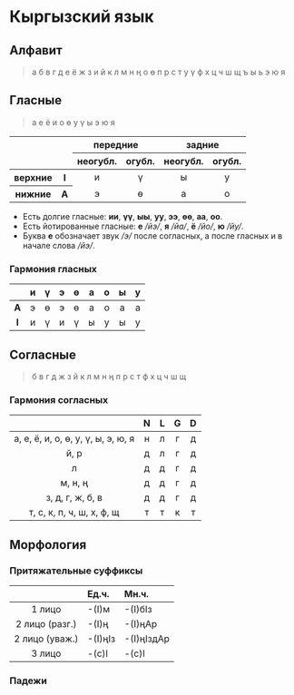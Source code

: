 # Кыргызский язык

## Алфавит

> а б в г д е ё ж з и й к л м н ң о ө п р с т у ү ф х ц ч ш щ ъ ы ь э ю я

## Гласные

> а е ё и о ө у ү ы э ю я

<table>
  <thead>
    <tr>
      <th rowspan="2" colspan="2"></th>
      <th colspan="2">передние</th>
      <th colspan="2">задние</th>
    </tr>
    <tr>
      <th>неогубл.</th>
      <th>огубл.</th>
      <th>неогубл.</th>
      <th>огубл.</th>
    </tr>
  </thead>
  <tbody align="center">
    <tr>
      <th>верхние</th>
      <th>I</th>
      <td>и</td>
      <td>ү</td>
      <td>ы</td>
      <td>у</td>
    </tr>
    <tr>
      <th>нижние</th>
      <th>A</th>
      <td>э</td>
      <td>ө</td>
      <td>а</td>
      <td>о</td>
    </tr>
  </tbody>
</table>

* Есть долгие гласные: **ии**, **үү**, **ыы**, **уу**, **ээ**, **өө**, **аа**, **оо**.
* Есть йотированные гласные: **е** _/йэ/_, **я** _/йа/_, **ё** _/йо/_, **ю** _/йу/_.
* Буква **е** обозначает звук _/э/_ после согласных, а после гласных и в начале слова _/йэ/_.

### Гармония гласных

||и|ү|э|ө|а|о|ы|у|
|:-:|:-:|:-:|:-:|:-:|:-:|:-:|:-:|:-:|
|**A**|э|ө|э|ө|а|о|а|а|
|**I**|и|ү|и|ү|ы|у|ы|у|

## Согласные

> б в г д ж з й к л м н ң п р с т ф х ц ч ш щ

### Гармония согласных

||N|L|G|D|
|:-:|:-:|:-:|:-:|:-:|
|а, е, ё, и, о, ө, у, ү, ы, э, ю, я|н|л|г|д|
|й, р|д|л|г|д|
|л|д|д|г|д|
|м, н, ң|д|д|г|д|
|з, д, г, ж, б, в|д|д|г|д|
|т, с, к, п, ч, ш, х, ф, щ|т|т|к|т|

## Морфология

### Притяжательные суффиксы

||Ед.ч.|Мн.ч.|
|:-:|:-|:-|
|1 лицо|-(I)м|-(I)бIз|
|2 лицо (разг.)|-(I)ң|-(I)ңAр|
|2 лицо (уваж.)|-(I)ңIз|-(I)ңIздAр|
|3 лицо|-(с)I|-(с)I|

### Падежи
